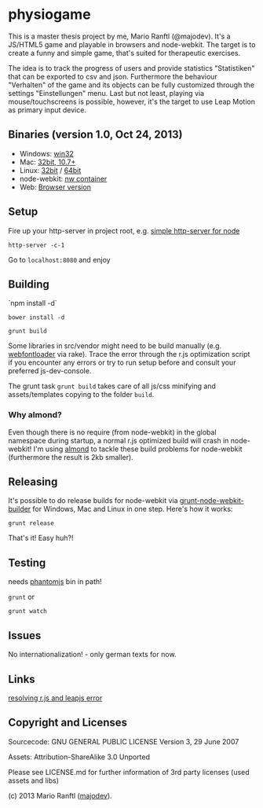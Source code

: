 <h1>physiogame</h1>
This is a master thesis project by me, Mario Ranftl (@majodev). It's a JS/HTML5 game and playable in browsers and node-webkit. The target is to create a funny and simple game, that's suited for therapeutic exercises. 

The idea is to track the progress of users and provide statistics "Statistiken" that can be exported to csv and json. Furthermore the behaviour "Verhalten" of the game and its objects can be fully customized through the settings "Einstellungen" menu. Last but not least, playing via mouse/touchscreens is possible, however, it's the target to use Leap Motion as primary input device.

<h2>Binaries (version 1.0, Oct 24, 2013)</h2>

* Windows: <a href="http://majodev.com/physiogame/physiogame_win.zip">win32</a>
* Mac: <a href="http://majodev.com/physiogame/physiogame_mac.zip">32bit, 10.7+</a>
* Linux: <a href="http://majodev.com/physiogame/physiogame_linux32.zip">32bit</a> / <a href="http://majodev.com/physiogame/physiogame_linux64.zip">64bit</a>
* node-webkit: <a href="http://majodev.com/physiogame/physiogame.nw">nw container</a>
* Web: <a href="http://majodev.com/physiogame/web">Browser version</a>

<h2>Setup</h2>
Fire up your http-server in project root, e.g. <a href="https://npmjs.org/package/http-server">simple http-server for node</a>

`http-server -c-1`

Go to `localhost:8080` and enjoy

<h2>Building</h2>
`npm install -d`

`bower install -d`

`grunt build`

Some libraries in src/vendor might need to be build manually (e.g. <a href="https://github.com/typekit/webfontloader">webfontloader</a> via rake). Trace the error through the r.js optimization script if you encounter any errors or try to run setup before and consult your preferred js-dev-console.

The grunt task `grunt build` takes care of all js/css minifying and assets/templates copying to the folder `build`. 

<h3>Why almond?</h3>
Even though there is no require (from node-webkit) in the global namespace during startup, a normal r.js optimized build will crash in node-webkit! I'm using <a href="https://github.com/jrburke/almond">almond</a> to tackle these build problems for node-webkit (furthermore the result is 2kb smaller). 

<h2>Releasing</h2>
It's possible to do release builds for node-webkit via <a href="https://github.com/mllrsohn/grunt-node-webkit-builder">grunt-node-webkit-builder</a> for Windows, Mac and Linux in one step. Here's how it works:

`grunt release`

That's it! Easy huh?!

<h2>Testing</h2>
needs <a href="http://phantomjs.org/">phantomjs</a> bin in path!

`grunt` or 

`grunt watch`

<h2>Issues</h2>
No internationalization! - only german texts for now.

<h2>Links</h2>
<a href="https://github.com/majodev/leap-requirejs-optimization-error">resolving r.js and leapjs error</a>

<h2>Copyright and Licenses</h2>
Sourcecode: GNU GENERAL PUBLIC LICENSE Version 3, 29 June 2007

Assets: Attribution-ShareAlike 3.0 Unported

Please see LICENSE.md for further information of 3rd party licenses (used assets and libs)

(c) 2013 Mario Ranftl (<a href="http://www.majodev.com">majodev</a>).